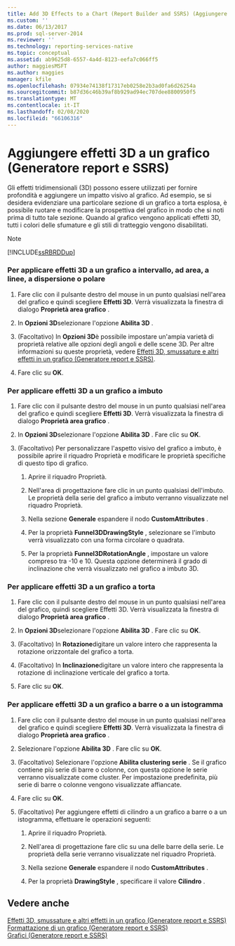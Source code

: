 ```yaml
---
title: Add 3D Effects to a Chart (Report Builder and SSRS) (Aggiungere effetti 3D a un grafico (Generatore report e SSRS)) | Microsoft Docs
ms.custom: ''
ms.date: 06/13/2017
ms.prod: sql-server-2014
ms.reviewer: ''
ms.technology: reporting-services-native
ms.topic: conceptual
ms.assetid: ab9625d8-6557-4a4d-8123-eefa7c066ff5
author: maggiesMSFT
ms.author: maggies
manager: kfile
ms.openlocfilehash: 07934e74138f17317eb0258e2b3ad0fa6d26254a
ms.sourcegitcommit: b87d36c46b39af8b929ad94ec707dee8800950f5
ms.translationtype: MT
ms.contentlocale: it-IT
ms.lasthandoff: 02/08/2020
ms.locfileid: "66106316"
---
```

# <a name="add-3d-effects-to-a-chart-report-builder-and-ssrs"></a>Aggiungere effetti 3D a un grafico (Generatore report e SSRS)
  Gli effetti tridimensionali (3D) possono essere utilizzati per fornire profondità e aggiungere un impatto visivo al grafico. Ad esempio, se si desidera evidenziare una particolare sezione di un grafico a torta esplosa, è possibile ruotare e modificare la prospettiva del grafico in modo che si noti prima di tutto tale sezione. Quando al grafico vengono applicati effetti 3D, tutti i colori delle sfumature e gli stili di tratteggio vengono disabilitati.  
  
> [!NOTE]  
>  [!INCLUDE[ssRBRDDup](../../includes/ssrbrddup-md.md)]  
  
### <a name="to-apply-3d-effects-to-a-range-area-line-scatter-or-polar-chart"></a>Per applicare effetti 3D a un grafico a intervallo, ad area, a linee, a dispersione o polare  
  
1.  Fare clic con il pulsante destro del mouse in un punto qualsiasi nell'area del grafico e quindi scegliere **Effetti 3D**. Verrà visualizzata la finestra di dialogo **Proprietà area grafico** .  
  
2.  In **Opzioni 3D**selezionare l'opzione **Abilita 3D** .  
  
3.  (Facoltativo) In **Opzioni 3D**è possibile impostare un'ampia varietà di proprietà relative alle opzioni degli angoli e delle scene 3D. Per altre informazioni su queste proprietà, vedere [Effetti 3D, smussature e altri effetti in un grafico &#40;Generatore report e SSRS&#41;](chart-effects-3d-bevel-and-other-report-builder.md).  
  
4.  Fare clic su **OK**.  
  
### <a name="to-apply-3d-effects-to-a-funnel-chart"></a>Per applicare effetti 3D a un grafico a imbuto  
  
1.  Fare clic con il pulsante destro del mouse in un punto qualsiasi nell'area del grafico e quindi scegliere **Effetti 3D**. Verrà visualizzata la finestra di dialogo **Proprietà area grafico** .  
  
2.  In **Opzioni 3D**selezionare l'opzione **Abilita 3D** . Fare clic su **OK**.  
  
3.  (Facoltativo) Per personalizzare l'aspetto visivo del grafico a imbuto, è possibile aprire il riquadro Proprietà e modificare le proprietà specifiche di questo tipo di grafico.  
  
    1.  Aprire il riquadro Proprietà.  
  
    2.  Nell'area di progettazione fare clic in un punto qualsiasi dell'imbuto. Le proprietà della serie del grafico a imbuto verranno visualizzate nel riquadro Proprietà.  
  
    3.  Nella sezione **Generale** espandere il nodo **CustomAttributes** .  
  
    4.  Per la proprietà **Funnel3DDrawingStyle** , selezionare se l'imbuto verrà visualizzato con una forma circolare o quadrata.  
  
    5.  Per la proprietà **Funnel3DRotationAngle** , impostare un valore compreso tra -10 e 10. Questa opzione determinerà il grado di inclinazione che verrà visualizzato nel grafico a imbuto 3D.  
  
### <a name="to-apply-3d-effects-to-a-pie-chart"></a>Per applicare effetti 3D a un grafico a torta  
  
1.  Fare clic con il pulsante destro del mouse in un punto qualsiasi nell'area del grafico, quindi scegliere Effetti 3D. Verrà visualizzata la finestra di dialogo **Proprietà area grafico** .  
  
2.  In **Opzioni 3D**selezionare l'opzione **Abilita 3D** . Fare clic su **OK**.  
  
3.  (Facoltativo) In **Rotazione**digitare un valore intero che rappresenta la rotazione orizzontale del grafico a torta.  
  
4.  (Facoltativo) In **Inclinazione**digitare un valore intero che rappresenta la rotazione di inclinazione verticale del grafico a torta.  
  
5.  Fare clic su **OK**.  
  
### <a name="to-apply-3d-effects-to-a-bar-or-column-chart"></a>Per applicare effetti 3D a un grafico a barre o a un istogramma  
  
1.  Fare clic con il pulsante destro del mouse in un punto qualsiasi nell'area del grafico e quindi scegliere **Effetti 3D**. Verrà visualizzata la finestra di dialogo **Proprietà area grafico** .  
  
2.  Selezionare l'opzione **Abilita 3D** . Fare clic su **OK**.  
  
3.  (Facoltativo) Selezionare l'opzione **Abilita clustering serie** . Se il grafico contiene più serie di barre o colonne, con questa opzione le serie verranno visualizzate come cluster. Per impostazione predefinita, più serie di barre o colonne vengono visualizzate affiancate.  
  
4.  Fare clic su **OK**.  
  
5.  (Facoltativo) Per aggiungere effetti di cilindro a un grafico a barre o a un istogramma, effettuare le operazioni seguenti:  
  
    1.  Aprire il riquadro Proprietà.  
  
    2.  Nell'area di progettazione fare clic su una delle barre della serie. Le proprietà della serie verranno visualizzate nel riquadro Proprietà.  
  
    3.  Nella sezione **Generale** espandere il nodo **CustomAttributes** .  
  
    4.  Per la proprietà **DrawingStyle** , specificare il valore **Cilindro** .  
  
## <a name="see-also"></a>Vedere anche  
 [Effetti 3D, smussature e altri effetti in un grafico &#40;Generatore report e SSRS&#41;](chart-effects-3d-bevel-and-other-report-builder.md)   
 [Formattazione di un grafico &#40;Generatore report e SSRS&#41;](formatting-a-chart-report-builder-and-ssrs.md)   
 [Grafici &#40;Generatore report e SSRS&#41;](charts-report-builder-and-ssrs.md)  
  
  
